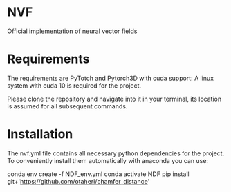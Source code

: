 # NVF
Official implementation of neural vector fields

# Requirements
The requirements are PyTotch and Pytorch3D with cuda support:
A linux system with cuda 10 is required for the project.

Please clone the repository and navigate into it in your terminal, its location is assumed for all subsequent commands.

# Installation
The nvf.yml file contains all necessary python dependencies for the project. To conveniently install them automatically with anaconda you can use:

conda env create -f NDF_env.yml
conda activate NDF
pip install git+'https://github.com/otaheri/chamfer_distance'

